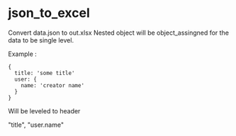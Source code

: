 # json_to_excel

Convert data.json to out.xlsx 
Nested object will be object_assingned for the data to be single level.

Example :

```
{
  title: 'some title'
  user: {
    name: 'creator name'
  }
}
```

Will be leveled to header 

"title", "user.name"
